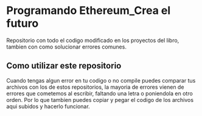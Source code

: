 # Programando Ethereum_Crea el futuro
 Repositorio con todo el codigo modificado en los proyectos del libro, tambien con como solucionar errores comunes.
 
## Como utilizar este repositorio
 Cuando tengas algun error en tu codigo o no compile puedes comparar tus archivos con los de estos repositorios, la mayoria de errores vienen de errores que cometemos al escribir, faltando una letra o poniendola en otro orden.
 Por lo que tambien puedes copiar y pegar el codigo de los archivos aqui subidos y hacerlo funcionar.
 
 
 
